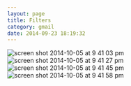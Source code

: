 ```yaml
---
layout: page
title: Filters
category: gmail
date: 2014-09-23 18:19:32
---
```



![screen shot 2014-10-05 at 9 41 03 pm](https://cloud.githubusercontent.com/assets/6171781/4520713/09fbe74a-4cfa-11e4-9f9c-1dbce6939e18.png)
![screen shot 2014-10-05 at 9 41 27 pm](https://cloud.githubusercontent.com/assets/6171781/4520714/0c14240c-4cfa-11e4-9a0d-439703845967.png)
![screen shot 2014-10-05 at 9 41 45 pm](https://cloud.githubusercontent.com/assets/6171781/4520715/0f07085a-4cfa-11e4-8d1a-4f1d5df77c52.png)
![screen shot 2014-10-05 at 9 41 58 pm](https://cloud.githubusercontent.com/assets/6171781/4520716/13a45d2c-4cfa-11e4-8321-d3a91a7f1ab4.png)
